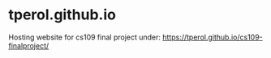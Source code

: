 # tperol.github.io
Hosting website for cs109 final project under:
https://tperol.github.io/cs109-finalproject/
